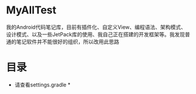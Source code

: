 # MyAllTest
我的Android代码笔记库，目前有插件化、自定义View、编程语法、架构模式、设计模式、以及一些JetPack库的使用、我自己正在搭建的开发框架等。我发现普通的笔记软件并不能很好的组织，所以改用此思路

# 目录
* 请查看settings.gradle *


